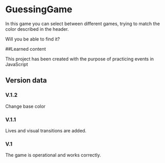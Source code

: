 # GuessingGame
In this game you can select between different games, trying to match the color described in the header.

Will you be able to find it?

##Learned content

This project has been created with the purpose of practicing events in JavaScript

## Version data

### V.1.2
Change base color

### V.1.1
Lives and visual transitions are added.

### V.1
The game is operational and works correctly.

